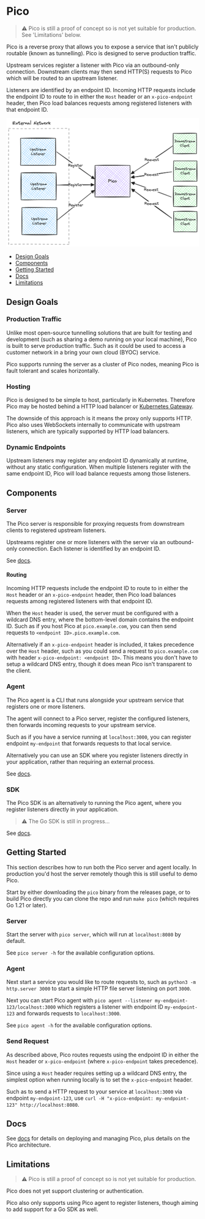 # Pico

> :warning: Pico is still a proof of concept so is not yet suitable for
production. See 'Limitations' below.

Pico is a reverse proxy that allows you to expose a service that isn't publicly
routable (known as tunnelling). Pico is designed to serve production traffic.

Upstream services register a listener with Pico via an outbound-only
connection. Downstream clients may then send HTTP(S) requests to Pico which
will be routed to an upstream listener.

Listeners are identified by an endpoint ID. Incoming HTTP requests include the
endpoint ID to route to in either the `Host` header or an `x-pico-endpoint`
header, then Pico load balances requests among registered listeners with that
endpoint ID.

![overview](assets/images/overview.png)

- [Design Goals](#design-goals)
- [Components](#components)
- [Getting Started](#getting-started)
- [Docs](#docs)
- [Limitations](#limitations)

## Design Goals

### Production Traffic
Unlike most open-source tunnelling solutions that are built for testing and
development (such as sharing a demo running on your local machine), Pico is
built to serve production traffic. Such as it could be used to access a
customer network in a bring your own cloud (BYOC) service.

Pico supports running the server as a cluster of Pico nodes, meaning Pico is
fault tolerant and scales horizontally.

### Hosting
Pico is designed to be simple to host, particularly in Kubernetes. Therefore
Pico may be hosted behind a HTTP load balancer or
[Kubernetes Gateway](https://kubernetes.io/docs/concepts/services-networking/gateway/).

The downside of this approach is it means the proxy only supports HTTP. Pico
also uses WebSockets internally to communicate with upstream listeners, which
are typically supported by HTTP load balancers.

### Dynamic Endpoints
Upstream listeners may register any endpoint ID dynamically at runtime, without
any static configuration. When multiple listeners register with the same
endpoint ID, Pico will load balance requests among those listeners.

## Components
### Server
The Pico server is responsible for proxying requests from downstream clients to
registered upstream listeners.

Upstreams register one or more listeners with the server via an outbound-only
connection. Each listener is identified by an endpoint ID.

See [docs](docs/deploy/server.md).

#### Routing
Incoming HTTP requests include the endpoint ID to route to in either the `Host`
header or an `x-pico-endpoint` header, then Pico load balances requests among
registered listeners with that endpoint ID.

When the `Host` header is used, the server must be configured with a wildcard
DNS entry, where the bottom-level domain contains the endpoint ID. Such as if
you host Pico at `pico.example.com`, you can then send requests to
`<endpoint ID>.pico.example.com`.

Alternatively if an `x-pico-endpoint` header is included, it takes precedence
over the `Host` header, such as you could send a request to `pico.example.com`
with header `x-pico-endpoint: <endpoint ID>`. This means you don't have to
setup a wildcard DNS entry, though it does mean Pico isn't transparent to the
client.

### Agent
The Pico agent is a CLI that runs alongside your upstream service that
registers one or more listeners.

The agent will connect to a Pico server, register the configured listeners,
then forwards incoming requests to your upstream service.

Such as if you have a service running at `localhost:3000`, you can register
endpoint `my-endpoint` that forwards requests to that local service.

Alternatively you can use an SDK where you register listeners directly in your
application, rather than requiring an external process.

See [docs](docs/deploy/agent.md).

### SDK
The Pico SDK is an alternatively to running the Pico agent, where you register
listeners directly in your application.

> :warning: The Go SDK is still in progress...

See [docs](docs/deploy/sdk.md).

## Getting Started
This section describes how to run both the Pico server and agent locally. In
production you'd host the server remotely though this is still useful to demo
Pico.

Start by either downloading the `pico` binary from the releases page, or to
build Pico directly you can clone the repo and run `make pico` (which requires
Go 1.21 or later).

### Server
Start the server with `pico server`, which will run at `localhost:8080` by
default.

See `pico server -h` for the available configuration options.

### Agent
Next start a service you would like to route requests to, such as
`python3 -m http.server 3000` to start a simple HTTP file server listening on
port `3000`.

Next you can start Pico agent with
`pico agent --listener my-endpoint-123/localhost:3000` which registers a
listener with endpoint ID `my-endpoint-123` and forwards requests to
`localhost:3000`.

See `pico agent -h` for the available configuration options.

### Send Request
As described above, Pico routes requests using the endpoint ID in either the
`Host` header or `x-pico-endpoint` (where `x-pico-endpoint` takes precedence).

Since using a `Host` header requires setting up a wildcard DNS entry, the
simplest option when running locally is to set the `x-pico-endpoint` header.

Such as to send a HTTP request to your service at `localhost:3000` via endpoint
`my-endpoint-123`, use
`curl -H "x-pico-endpoint: my-endpoint-123" http://localhost:8080`.

## Docs
See [docs](./docs) for details on deploying and managing Pico, plus details on
the Pico architecture.

## Limitations
> :warning: Pico is still a proof of concept so is not yet suitable for
production.

Pico does not yet support clustering or authentication.

Pico also only supports using Pico agent to register listeners, though aiming
to add support for a Go SDK as well.

